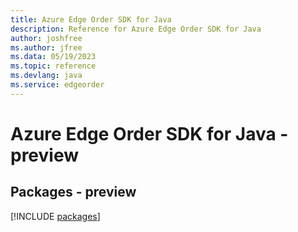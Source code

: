 ```yaml
---
title: Azure Edge Order SDK for Java
description: Reference for Azure Edge Order SDK for Java
author: joshfree
ms.author: jfree
ms.data: 05/19/2023
ms.topic: reference
ms.devlang: java
ms.service: edgeorder
---
```

# Azure Edge Order SDK for Java - preview
## Packages - preview
[!INCLUDE [packages](edge-order-index.md)]